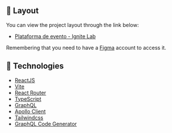 ## 🔖 Layout

You can view the project layout through the link below:

- [Plataforma de evento - Ignite Lab](https://www.figma.com/community/file/1120711251998877938)

Remembering that you need to have a [Figma](http://figma.com/) account to access it.

## 🚀 Technologies

- [ReactJS](https://reactjs.org/)
- [Vite](https://vitejs.dev/)
- [React Router](https://reactrouter.com/)
- [TypeScript](https://www.typescriptlang.org/)
- [GraphQL](https://graphql.org/)
- [Apollo Client](https://www.apollographql.com/docs/)
- [Tailwindcss](https://tailwindcss.com/)
- [GraphQL Code Generator](https://www.graphql-code-generator.com/)